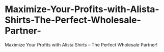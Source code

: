 # Maximize-Your-Profits-with-Alista-Shirts-The-Perfect-Wholesale-Partner-
Maximize Your Profits with Alista Shirts – The Perfect Wholesale Partner!
